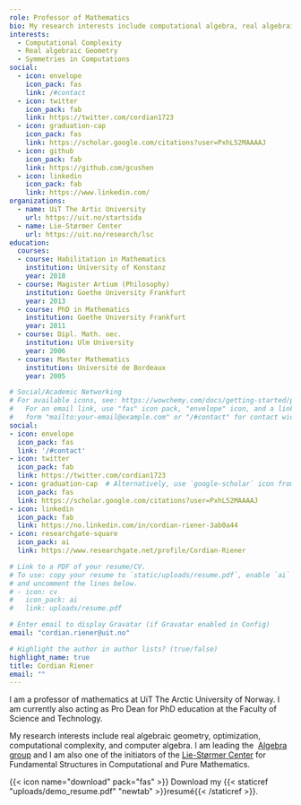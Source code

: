 ```yaml
---
role: Professor of Mathematics
bio: My research interests include computational algebra, real algebraic geometry and computational complexity.
interests:
  - Computational Complexity
  - Real algebraic Geometry
  - Symmetries in Computations
social:
  - icon: envelope
    icon_pack: fas
    link: /#contact
  - icon: twitter
    icon_pack: fab
    link: https://twitter.com/cordian1723
  - icon: graduation-cap
    icon_pack: fas
    link: https://scholar.google.com/citations?user=PxhL52MAAAAJ
  - icon: github
    icon_pack: fab
    link: https://github.com/gcushen
  - icon: linkedin
    icon_pack: fab
    link: https://www.linkedin.com/
organizations:
  - name: UiT The Artic University
    url: https://uit.no/startsida
  - name: Lie-Størmer Center
    url: https://uit.no/research/lsc
education:
  courses:
  - course: Habilitation in Mathematics
    institution: University of Konstanz
    year: 2018
  - course: Magister Artium (Philosophy)
    institution: Goethe University Frankfurt
    year: 2013
  - course: PhD in Mathematics
    institution: Goethe University Frankfurt
    year: 2011
  - course: Dipl. Math. oec.
    institution: Ulm University
    year: 2006
  - course: Master Mathematics
    institution: Université de Bordeaux
    year: 2005

# Social/Academic Networking
# For available icons, see: https://wowchemy.com/docs/getting-started/page-builder/#icons
#   For an email link, use "fas" icon pack, "envelope" icon, and a link in the
#   form "mailto:your-email@example.com" or "/#contact" for contact widget.
social:
- icon: envelope
  icon_pack: fas
  link: '/#contact'
- icon: twitter
  icon_pack: fab
  link: https://twitter.com/cordian1723
- icon: graduation-cap  # Alternatively, use `google-scholar` icon from `ai` icon pack
  icon_pack: fas
  link: https://scholar.google.com/citations?user=PxhL52MAAAAJ
- icon: linkedin
  icon_pack: fab
  link: https://no.linkedin.com/in/cordian-riener-3ab0a44
- icon: researchgate-square
  icon_pack: ai
  link: https://www.researchgate.net/profile/Cordian-Riener

# Link to a PDF of your resume/CV.
# To use: copy your resume to `static/uploads/resume.pdf`, enable `ai` icons in `params.toml`, 
# and uncomment the lines below.
# - icon: cv
#   icon_pack: ai
#   link: uploads/resume.pdf

# Enter email to display Gravatar (if Gravatar enabled in Config)
email: "cordian.riener@uit.no"

# Highlight the author in author lists? (true/false)
highlight_name: true
title: Cordian Riener
email: ""
---
```

I am a professor of mathematics at UiT The Arctic University of Norway. I am currently also acting as Pro Dean for PhD education at the Faculty of Science and Technology. 

My research interests include real algebraic geometry, optimization, computational complexity, and computer algebra. I am leading the  [Algebra group](https://uit.no/research/algebra) and I am also one of the initiators of the [Lie-Størmer Center](https://uit.no/research/lsc) for Fundamental Structures in Computational and Pure Mathematics. 

{{< icon name="download" pack="fas" >}} Download my {{< staticref "uploads/demo_resume.pdf" "newtab" >}}resumé{{< /staticref >}}.